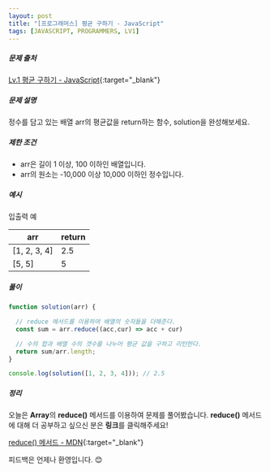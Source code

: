 ```yaml
---
layout: post
title: "[프로그래머스] 평균 구하기 - JavaScript"
tags: [JAVASCRIPT, PROGRAMMERS, LV1]
---
```

##### 문제 출처
[Lv.1 평균 구하기 - JavaScript](https://programmers.co.kr/learn/courses/30/lessons/12944?language=javascript){:target="_blank"}

##### 문제 설명
정수를 담고 있는 배열 arr의 평균값을 return하는 함수, solution을 완성해보세요.

##### 제한 조건
* arr은 길이 1 이상, 100 이하인 배열입니다.
* arr의 원소는 -10,000 이상 10,000 이하인 정수입니다.

##### 예시
입출력 예

|arr|return|
|---|---|
|[1, 2, 3, 4]|2.5|
|[5, 5]|5|

##### 풀이
```javascript
function solution(arr) {

  // reduce 메서드를 이용하여 배열의 숫자들을 더해준다.
  const sum = arr.reduce((acc,cur) => acc + cur)

  // 수의 합과 배열 수의 갯수를 나누어 평균 값을 구하고 리턴한다.
  return sum/arr.length;
}

console.log(solution([1, 2, 3, 4])); // 2.5
```

##### 정리
오늘은 **Array**의 **reduce()** 메서드를 이용하여 문제를 풀어봤습니다. **reduce()** 메서드에 대해 더 공부하고 싶으신 분은 **링크**를 클릭해주세요!

[reduce() 메서드 - MDN](https://developer.mozilla.org/ko/docs/Web/JavaScript/Reference/Global_Objects/Array/reduce){:target="_blank"}

피드백은 언제나 환영입니다. 😊